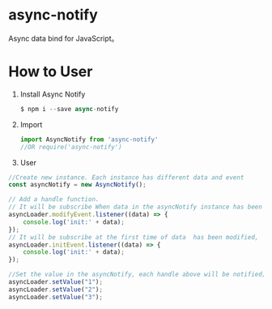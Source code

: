 # async-notify
Async data bind for JavaScript。

# How to User

1. Install Async Notify
    ```javascript 1.8
    $ npm i --save async-notify
    ```

2. Import 
    ```javascript 1.8
    import AsyncNotify from 'async-notify'
    //OR require('async-notify')
    ```
3. User
```javascript 1.8
//Create new instance. Each instance has different data and event
const asyncNotify = new AsyncNotify();

// Add a handle function. 
// It will be subscribe When data in the asyncNotify instance has been modified,
asyncLoader.modifyEvent.listener((data) => {
    console.log('init:' + data);
});
// It will be subscribe at the first time of data  has been modified,
asyncLoader.initEvent.listener((data) => {
    console.log('init:' + data);
});

//Set the value in the asyncNotify, each handle above will be notified;
asyncLoader.setValue("1");
asyncLoader.setValue("2");
asyncLoader.setValue("3");
```

